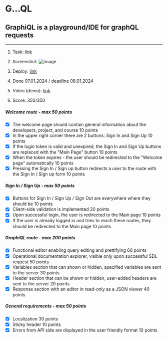 # G...QL
## GraphiQL is a playground/IDE for graphQL requests
---

1. Task: [link](https://github.com/rolling-scopes-school/tasks/blob/master/react/modules/graphiql.md)
2. Screenshot:
![image](https://github.com/Illia-Sakharau/graphiql-app/assets/124388500/3605f40b-5828-4c96-9a8d-23f01ff041f7)

3. Deploy: [link](https://659ae3d8a11f67b3082944be--ubiquitous-gingersnap-c44bda.netlify.app/)
4. Done 07.01.2024 / deadline 08.01.2024
5. Video (demo): [link](https://youtu.be/mbuhSPQDSvI)
6. Score: 350/350

##### Welcome route - max 50 points
 - [x] The welcome page should contain general information about the developers, project, and course 10 points
 - [x] In the upper right corner there are 2 buttons: Sign In and Sign Up 10 points
 - [x] If the login token is valid and unexpired, the Sign In and Sign Up buttons are replaced with the "Main Page" button 10 points
 - [x] When the token expires - the user should be redirected to the "Welcome page" automatically 10 points
 - [x] Pressing the Sign In / Sign up button redirects a user to the route with the Sign In / Sign up form 10 points
##### Sign In / Sign Up - max 50 points
 - [x] Buttons for Sign In / Sign Up / Sign Out are everywhere where they should be 10 points
 - [x] Client-side validation is implemented 20 points
 - [x] Upon successful login, the user is redirected to the Main page 10 points
 - [x] If the user is already logged in and tries to reach these routes, they should be redirected to the Main page 10 points
##### GraphiQL route - max 200 points
 - [x] Functional editor enabling query editing and prettifying 60 points
 - [x] Operational documentation explorer, visible only upon successful SDL request 50 points
 - [x] Variables section that can shown or hidden, specified variables are sent to the server 30 points
 - [x] Header section that can be shown or hidden, user-added headers are sent to the server 20 points
 - [x] Response section with an editor in read-only as a JSON viewer 40 points
##### General requirements - max 50 points
 - [x] Localization 30 points
 - [x] Sticky header 10 points
 - [x] Errors from API side are displayed in the user friendly format 10 points
